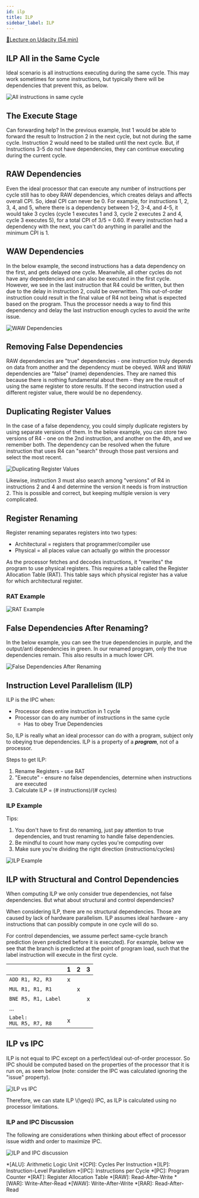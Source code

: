 ```yaml
---
id: ilp
title: ILP
sidebar_label: ILP
---
```


[🔗Lecture on Udacity (54 min)](https://classroom.udacity.com/courses/ud007/lessons/3615429333/concepts/last-viewed)

## ILP All in the Same Cycle
Ideal scenario is all instructions executing during the same cycle. This may work sometimes for some instructions, but typically there will be dependencies that prevent this, as below.

![All instructions in same cycle](https://i.imgur.com/tQk5TyF.png)

## The Execute Stage

Can forwarding help? In the previous example, Inst 1 would be able to forward the result to Instruction 2 in the next cycle, but not during the same cycle. Instruction 2 would need to be stalled until the next cycle. But, if Instructions 3-5 do not have dependencies, they can continue executing during the current cycle.

## RAW Dependencies
Even the ideal processor that can execute any number of instructions per cycle still has to obey RAW dependencies, which creates delays and affects overall CPI. So, ideal CPI can never be 0. For example, for instructions 1, 2, 3, 4, and 5, where there is a dependency between 1-2, 3-4, and 4-5, it would take 3 cycles (cycle 1 executes 1 and 3, cycle 2 executes 2 and 4, cycle 3 executes 5), for a total CPI of 3/5 = 0.60. If every instruction had a dependency with the next, you can't do anything in parallel and the minimum CPI is 1.

## WAW Dependencies

In the below example, the second instructions has a data dependency on the first, and gets delayed one cycle. Meanwhile, all other cycles do not have any dependencies and can also be executed in the first cycle. However, we see in the last instruction that R4 could be written, but then due to the delay in instruction 2, could be overwritten. This out-of-order instruction could result in the final value of R4 not being what is expected based on the program. Thus the processor needs a way to find this dependency and delay the last instruction enough cycles to avoid the write issue.

![WAW Dependencies](https://i.imgur.com/q9akgJp.png)

## Removing False Dependencies

RAW dependencies are "true" dependencies - one instruction truly depends on data from another and the dependency must be obeyed. WAR and WAW dependencies are "false" (name) dependencies. They are named this because there is nothing fundamental about them - they are the result of using the same register to store results. If the second instruction used a different register value, there would be no dependency.

## Duplicating Register Values

In the case of a false dependency, you could simply duplicate registers by using separate versions of them. In the below example, you can store two versions of R4 - one on the 2nd instruction, and another on the 4th, and we remember both. The dependency can be resolved when the future instruction that uses R4 can "search" through those past versions and select the most recent.

![Duplicating Register Values](https://i.imgur.com/WtpuH48.png)

Likewise, instruction 3 must also search among "versions" of R4 in instructions 2 and 4 and determine the version it needs is from instruction 2. This is possible and correct, but keeping multiple version is very complicated.

## Register Renaming

Register renaming separates registers into two types:
- Architectural = registers that programmer/compiler use
- Physical = all places value can actually go within the processor

As the processor fetches and decodes instructions, it "rewrites" the program to use physical registers. This requires a table called the Register Allocation Table (RAT). This table says which physical register has a value for which architectural register.

### RAT Example
 ![RAT Example](https://i.imgur.com/foUlLDD.png)

## False Dependencies After Renaming?

In the below example, you can see the true dependencies in purple, and the output/anti dependencies in green. In our renamed program, only the true dependencies remain. This also results in a much lower CPI.

![False Dependencies After Renaming](https://i.imgur.com/LcbgTrG.png)

## Instruction Level Parallelism (ILP)

ILP is the IPC when:
- Processor does entire instruction in 1 cycle
- Processor can do any number of instructions in the same cycle
  - Has to obey True Dependencies

So, ILP is really what an ideal processor can do with a program, subject only to obeying true dependencies. ILP is a property of a ***program***, not of a processor.

Steps to get ILP:
1. Rename Registers - use RAT
2. "Execute" - ensure no false dependencies, determine when instructions are executed
3. Calculate ILP = (\# instructions)/(\# cycles)

### ILP Example

Tips:
1. You don't have to first do renaming, just pay attention to true dependencies, and trust renaming to handle false dependencies.
2. Be mindful to count how many cycles you're computing over
3. Make sure you're dividing the right direction (instructions/cycles)

![ILP Example](https://i.imgur.com/y1RdLrg.png)

## ILP with Structural and Control Dependencies

When computing ILP we only consider true dependencies, not false dependencies. But what about structural and control dependencies?

When considering ILP, there are no structural dependencies. Those are caused by lack of hardware parallelism. ILP assumes ideal hardware - any instructions that can possibly compute in one cycle will do so.

For control dependencies, we assume perfect same-cycle branch prediction (even predicted before it is executed). For example, below we see that the branch is predicted at the point of program load, such that the label instruction will execute in the first cycle.

|   | 1 | 2 | 3 |
|------------------|:---:|:---:|:---:|
| `ADD R1, R2, R3` | x | | |
| `MUL R1, R1, R1` | | x | |
| `BNE R5, R1, Label` | | | x |
| ... | | | |
| `Label:`<br />`MUL R5, R7, R8` | x | | |

## ILP vs IPC

ILP is not equal to IPC except on a perfect/ideal out-of-order processor. So IPC should be computed based on the properties of the processor that it is run on, as seen below (note: consider the IPC was calculated ignoring the "issue" property).

![ILP vs IPC](https://i.imgur.com/m8vSTGJ.png)

Therefore, we can state ILP \\(\geq\\) IPC, as ILP is calculated using no processor limitations.

### ILP and IPC Discussion

The following are considerations when thinking about effect of processor issue width and order to maximize IPC.

![ILP and IPC discussion](https://i.imgur.com/F5utKaZ.png)


*[ALU]: Arithmetic Logic Unit
*[CPI]: Cycles Per Instruction
*[ILP]: Instruction-Level Parallelism
*[IPC]: Instructions per Cycle
*[PC]: Program Counter
*[RAT]: Register Allocation Table
*[RAW]: Read-After-Write
*[WAR]: Write-After-Read
*[WAW]: Write-After-Write
*[RAR]: Read-After-Read